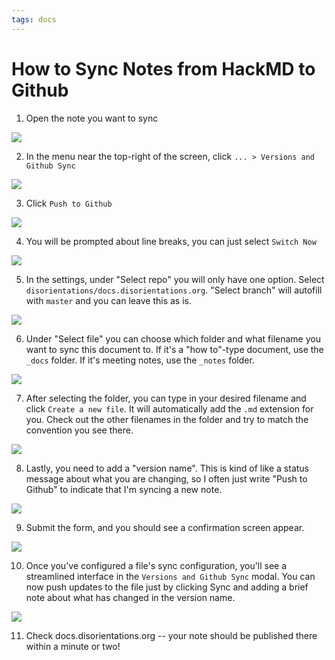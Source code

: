 ```yaml
---
tags: docs
---
```


# How to Sync Notes from HackMD to Github

1. Open the note you want to sync

![](https://i.imgur.com/4CebMEM.png)

2. In the menu near the top-right of the screen, click `... > Versions and Github Sync`

![](https://i.imgur.com/GLakmby.png)

3. Click `Push to Github`

![](https://i.imgur.com/XHPXRoE.png)

4. You will be prompted about line breaks, you can just select `Switch Now`

![](https://i.imgur.com/MmcraXK.png)

5. In the settings, under "Select repo" you will only have one option. Select `disorientations/docs.disorientations.org`. "Select branch" will autofill with `master` and you can leave this as is.

![](https://i.imgur.com/4qrpdGF.png)

6. Under "Select file" you can choose which folder and what filename you want to sync this document to. If it's a "how to"-type document, use the `_docs` folder. If it's meeting notes, use the `_notes` folder.

![](https://i.imgur.com/sqdVq4f.png)

7. After selecting the folder, you can type in your desired filename and click `Create a new file`. It will automatically add the `.md` extension for you. Check out the other filenames in the folder and try to match the convention you see there.

![](https://i.imgur.com/vnljckO.png)

8. Lastly, you need to add a "version name". This is kind of like a status message about what you are changing, so I often just write "Push to Github" to indicate that I'm syncing a new note.
  
![](https://i.imgur.com/xmERjCE.png)

9. Submit the form, and you should see a confirmation screen appear.

![](https://i.imgur.com/vKYLF7s.png)

10. Once you've configured a file's sync configuration, you'll see a streamlined interface in the `Versions and Github Sync` modal. You can now push updates to the file just by clicking Sync and adding a brief note about what has changed in the version name.

![](https://i.imgur.com/ng9KaIn.png)

11. Check docs.disorientations.org -- your note should be published there within a minute or two!